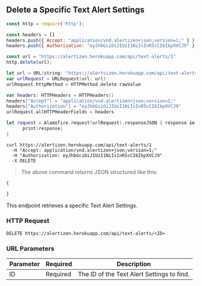 ## Delete a Specific Text Alert Settings

```javascript
const http = require('http');

const headers = [] 
headers.push({ Accept: "application/vnd.alertizen+json;version=1;" } ); 
headers.push({ Authorization: "eyJhbGciOiJIUzI1NiIsInR5cCI6IkpXVCJ9" } ); 

const url = "https://alertizen.herokuapp.com/api/text-alerts/1"
http.delete(url);
```


```swift
let url = URL(string: "https://alertsizen.herokuapp.com/api/text-alerts/1")
var urlRequest = URLRequest(url: url)
urlRequest.httpMethod = HTTPMethod.delete.rawValue

var headers: HTTPHeaders = HTTPHeaders()
headers["Accept"] = "application/vnd.alertizen+json;version=1;"
headers["Authorization"] = "eyJhbGciOiJIUzI1NiIsInR5cCI6IkpXVCJ9"
urlRequest.allHTTPHeaderFields = headers

let request = Alamofire.request(urlRequest).responseJSON { response in
      print(response)
}
```


```shell
curl https://alertizen.herokuapp.com/api/text-alerts/1
  -H "Accept: application/vnd.alertizen+json;version=1;"
  -H "Authorization: eyJhbGciOiJIUzI1NiIsInR5cCI6IkpXVCJ9"
  -X DELETE
```


> The above command returns JSON structured like this:

```json
{

}
```

This endpoint retrieves a specific Text Alert Settings.

### HTTP Request

`DELETE https://alertizen.herokuapp.com/api/text-alerts/<ID>`

### URL Parameters

Parameter | Required | Description
--------- | ------- | -----------
ID | Required | The ID of the Text Alert Settings to find.

